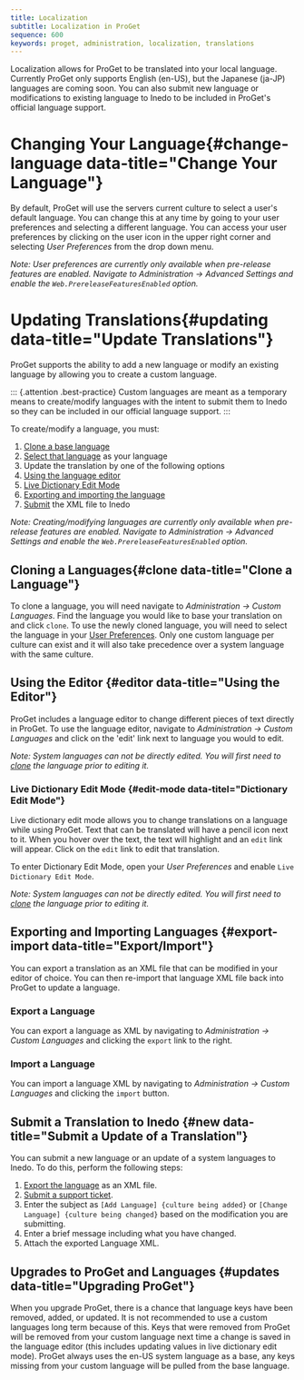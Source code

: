 ```yaml
---
title: Localization
subtitle: Localization in ProGet
sequence: 600
keywords: proget, administration, localization, translations
---
```


Localization allows for ProGet to be translated into your local language. Currently ProGet only supports English (en-US), but the Japanese (ja-JP) languages are coming soon. You can also submit new language or modifications to existing language to Inedo to be included in ProGet's official language support.

# Changing Your Language{#change-language data-title="Change Your Language"}

By default, ProGet will use the servers current culture to select a user's default language. You can change this at any time by going to your user preferences and selecting a different language. You can access your user preferences by clicking on the user icon in the upper right corner and selecting _User Preferences_ from the drop down menu.

*Note: User preferences are currently only available when pre-release features are enabled. Navigate to Administration -> Advanced Settings and enable the `Web.PrereleaseFeaturesEnabled` option.*

# Updating Translations{#updating data-title="Update Translations"}

ProGet supports the ability to add a new language or modify an existing language by allowing you to create a custom language.

::: {.attention .best-practice}
Custom languages are meant as a temporary means to create/modify languages with the intent to submit them to Inedo so they can be included in our official language support.
:::

To create/modify a language, you must:
1. [Clone a base language](#clone)
2. [Select that language](#change-language) as your language
3. Update the translation by one of the following options
  1. [Using the language editor](#editor)
  2. [Live Dictionary Edit Mode](#edit-mode)
  3. [Exporting and importing the language](#export-import)
4. [Submit](#new) the XML file to Inedo

*Note: Creating/modifying languages are currently only available when pre-release features are enabled. Navigate to Administration -> Advanced Settings and enable the `Web.PrereleaseFeaturesEnabled` option.*

## Cloning a Languages{#clone data-title="Clone a Language"}

To clone a language, you will need navigate to _Administration -> Custom Languages_. Find the language you would like to base your translation on and click `clone`. To use the newly cloned language, you will need to select the language in your [User Preferences](#chang-language). Only one custom language per culture can exist and it will also take precedence over a system language with the same culture.

## Using the Editor {#editor data-title="Using the Editor"}

ProGet includes a language editor to change different pieces of text directly in ProGet. To use the language editor, navigate to _Administration -> Custom Languages_ and click on the 'edit' link next to language you would to edit.

_Note: System languages can not be directly edited. You will first need to [clone](#clone) the language prior to editing it._

### Live Dictionary Edit Mode {#edit-mode data-titel="Dictionary Edit Mode"}

Live dictionary edit mode allows you to change translations on a language while using ProGet. Text that can be translated will have a pencil icon next to it. When you hover over the text, the text will highlight and an `edit` link will appear. Click on the `edit` link to edit that translation.

To enter Dictionary Edit Mode, open your _User Preferences_ and enable `Live Dictionary Edit Mode`.

_Note: System languages can not be directly edited. You will first need to [clone](#clone) the language prior to editing it._

## Exporting and Importing Languages {#export-import data-title="Export/Import"}

You can export a translation as an XML file that can be modified in your editor of choice. You can then re-import that language XML file back into ProGet to update a language.

### Export a Language

You can export a language as XML by navigating to _Administration -> Custom Languages_ and clicking the `export` link to the right. 

### Import a Language

You can import a language XML by navigating to _Administration -> Custom Languages_ and clicking the `import` button.

## Submit a Translation to Inedo {#new data-title="Submit a Update of a Translation"}

You can submit a new language or an update of a system languages to Inedo. To do this, perform the following steps:
1. [Export the language](#import-export) as an XML file.
2. [Submit a support ticket](https://my.inedo.com/tickets/new).
  1. Enter the subject as `[Add Language] {culture being added}` or `[Change Language] {culture being changed}` based on the modification you are submitting.
  2. Enter a brief message including what you have changed.
  3. Attach the exported Language XML.

## Upgrades to ProGet and Languages {#updates data-title="Upgrading ProGet"}

When you upgrade ProGet, there is a chance that language keys have been removed, added, or updated. It is not recommended to use a custom languages long term because of this. Keys that were removed from ProGet will be removed from your custom language next time a change is saved in the language editor (this includes updating values in live dictionary edit mode).  ProGet always uses the en-US system language as a base, any keys missing from your custom language will be pulled from the base language.

